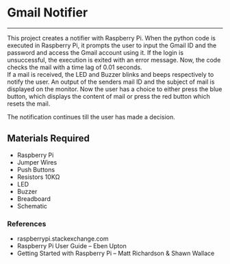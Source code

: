 # **Gmail Notifier**
***
 This project creates a notifier with Raspberry Pi. 
 When the python code is executed in Raspberry Pi, it prompts the user to input the Gmail ID and the password and access the Gmail account using it. If the login is unsuccessful, the execution is exited with an error message. Now, the code checks the mail with a time lag of 0.01 seconds.  
 If a mail is received, the LED and Buzzer blinks and beeps respectively to notify the user. 
 An output of the senders mail ID and the subject of mail is displayed on the monitor. Now the user has a choice to either press the blue button, which displays the content of mail or press the red button which resets the mail.
 
The notification continues till the user has made a decision.

## **Materials Required**
  * Raspberry Pi
  * Jumper Wires
  * Push Buttons
  * Resistors 10KΩ
  * LED
  * Buzzer
  * Breadboard
  * Schematic

### **References**
  * raspberrypi.stackexchange.com
  * Raspberry Pi User Guide – Eben Upton
  * Getting Started with Raspberry Pi – Matt Richardson & Shawn Wallace

